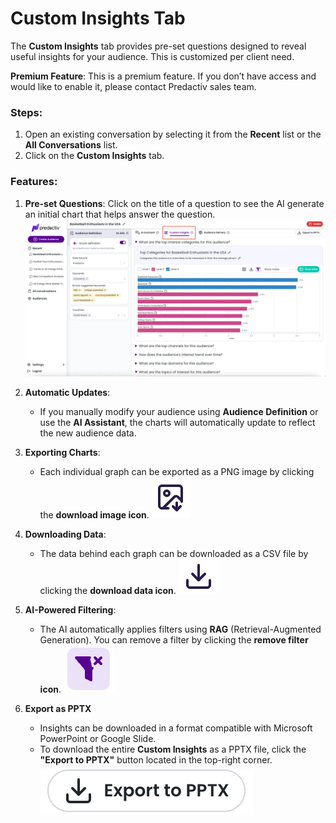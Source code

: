 # Custom Insights Tab

The **Custom Insights** tab provides pre-set questions designed to reveal useful insights for your audience. This is customized per client need.

**Premium Feature**: This is a premium feature. If you don’t have access and would like to enable it, please contact Predactiv sales team.

### Steps:
1. Open an existing conversation by selecting it from the **Recent** list or the **All Conversations** list.
2. Click on the **Custom Insights** tab.

### Features:

1. **Pre-set Questions**: Click on the title of a question to see the AI generate an initial chart that helps answer the question.
![custom insight tab](/images/help/custom-insight-tab.webp)
   
2. **Automatic Updates**: 
   - If you manually modify your audience using **Audience Definition** or use the **AI Assistant**, the charts will automatically update to reflect the new audience data.

3. **Exporting Charts**: 
   - Each individual graph can be exported as a PNG image by clicking the **download image icon**.
   ![download image icon](/images/help/icon-download-image.png)

4. **Downloading Data**: 
   - The data behind each graph can be downloaded as a CSV file by clicking the **download data icon**.
   ![download data icon](/images/help/icon-download-data.png)

5. **AI-Powered Filtering**: 
   - The AI automatically applies filters using **RAG** (Retrieval-Augmented Generation). You can remove a filter by clicking the **remove filter icon**.
   ![reset filter icon](/images/help/icon-remove-filter.png)

6. **Export as PPTX**
   - Insights can be downloaded in a format compatible with Microsoft PowerPoint or Google Slide.
   - To download the entire **Custom Insights** as a PPTX file, click the **"Export to PPTX"** button located in the top-right corner.
   ![export to pptx](/images/help/export-to-pptx.png)

